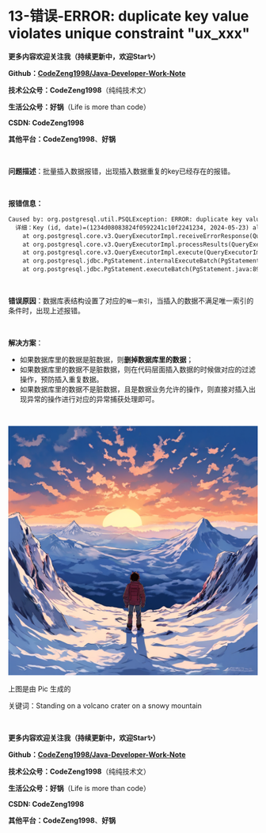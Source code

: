 # 13-错误-ERROR: duplicate key value violates unique constraint "ux_xxx"



**更多内容欢迎关注我（持续更新中，欢迎Star✨）**

**Github：[CodeZeng1998/Java-Developer-Work-Note](https://github.com/CodeZeng1998/Java-Developer-Work-Note)**

**技术公众号：CodeZeng1998**（纯纯技术文）

**生活公众号：好锅**（Life is more than code）

**CSDN: CodeZeng1998**

**其他平台：CodeZeng1998**、**好锅**



<br/>



**问题描述**：批量插入数据报错，出现插入数据重复的key已经存在的报错。



<br/>

**报错信息：**

```txt
Caused by: org.postgresql.util.PSQLException: ERROR: duplicate key value violates unique constraint "ux_xxx"
  详细：Key (id, date)=(1234d08083824f0592241c10f2241234, 2024-05-23) already exists.
	at org.postgresql.core.v3.QueryExecutorImpl.receiveErrorResponse(QueryExecutorImpl.java:2553)
	at org.postgresql.core.v3.QueryExecutorImpl.processResults(QueryExecutorImpl.java:2285)
	at org.postgresql.core.v3.QueryExecutorImpl.execute(QueryExecutorImpl.java:521)
	at org.postgresql.jdbc.PgStatement.internalExecuteBatch(PgStatement.java:870)
	at org.postgresql.jdbc.PgStatement.executeBatch(PgStatement.java:893)
```



<br/>

**错误原因**：数据库表结构设置了对应的`唯一索引`，当插入的数据不满足唯一索引的条件时，出现上述报错。



<br/>

**解决方案**：

* 如果数据库里的数据是脏数据，则**删掉数据库里的数据**；
* 如果数据库里的数据不是脏数据，则在代码层面插入数据的时候做对应的过滤操作，预防插入重复数据。
* 如果数据库里的数据不是脏数据，且是数据业务允许的操作，则直接对插入出现异常的操作进行对应的异常捕获处理即可。



<br/>



![](https://github.com/CodeZeng1998/Java-Developer-Work-Note/blob/main/Exception&Error/image/13-%E9%94%99%E8%AF%AF-ERROR%20duplicate%20key%20value%20violates%20unique%20constraint.png?raw=true)

上图是由 Pic 生成的

关键词：Standing on a volcano crater on a snowy mountain

<br/>



**更多内容欢迎关注我（持续更新中，欢迎Star✨）**

**Github：[CodeZeng1998/Java-Developer-Work-Note](https://github.com/CodeZeng1998/Java-Developer-Work-Note)**

**技术公众号：CodeZeng1998**（纯纯技术文）

**生活公众号：好锅**（Life is more than code）

**CSDN: CodeZeng1998**

**其他平台：CodeZeng1998**、**好锅**





